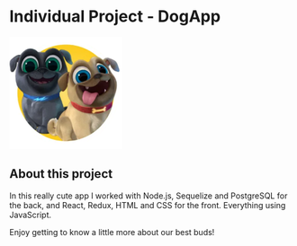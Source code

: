 # Individual Project - DogApp

<p align="left">
  <img height="200" src="./dog.png" />
</p>

## About this project

In this really cute app I worked with Node.js, Sequelize and PostgreSQL for the back, and React, Redux, HTML and CSS for the front. Everything using JavaScript.

Enjoy getting to know a little more about our best buds!